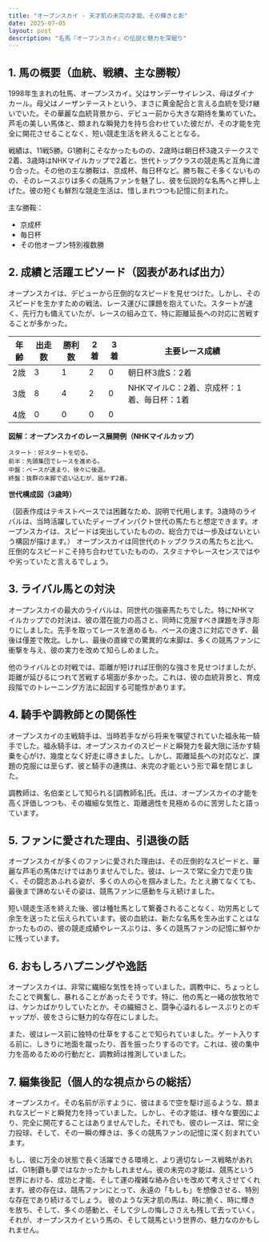 ```yaml
---
title: "オープンスカイ - 天才肌の未完の才能、その輝きと影"
date: 2025-07-05
layout: post
description: "名馬『オープンスカイ』の伝説と魅力を深堀り"
---
```


## 1. 馬の概要（血統、戦績、主な勝鞍）

1998年生まれの牡馬、オープンスカイ。父はサンデーサイレンス、母はダイナカール。母父はノーザンテーストという、まさに黄金配合と言える血統を受け継いでいた。その華麗な血統背景から、デビュー前から大きな期待を集めていた。芦毛の美しい馬体と、類まれな瞬発力を持ち合わせていた彼だが、その才能を完全に開花させることなく、短い競走生活を終えることとなる。

戦績は、11戦5勝。G1勝利こそなかったものの、2歳時は朝日杯3歳ステークスで2着、3歳時はNHKマイルカップで2着と、世代トップクラスの競走馬と互角に渡り合った。その他の主な勝鞍は、京成杯、毎日杯など。勝ち鞍こそ多くないものの、そのレースぶりは多くの競馬ファンを魅了し、彼を伝説的な名馬へと押し上げた。彼の短くも鮮烈な競走生活は、惜しまれつつも記憶に刻まれた。

主な勝鞍：
* 京成杯
* 毎日杯
* その他オープン特別複数勝


## 2. 成績と活躍エピソード（図表があれば出力）

オープンスカイは、デビューから圧倒的なスピードを見せつけた。しかし、そのスピードを生かすための戦法、レース運びに課題を抱えていた。スタートが速く、先行力も備えていたが、レースの組み立て、特に距離延長への対応に苦戦することが多かった。

| 年齢 | 出走数 | 勝利数 | 2着 | 3着 | 主要レース成績 |
|---|---|---|---|---|---|
| 2歳 | 3 | 1 | 2 | 0 | 朝日杯3歳S：2着 |
| 3歳 | 8 | 4 | 2 | 0 | NHKマイルC：2着、京成杯：1着、毎日杯：1着 |
| 4歳 | 0 | 0 | 0 | 0 |  |


**図解：オープンスカイのレース展開例（NHKマイルカップ）**

```
スタート：好スタートを切る。
前半：先頭集団でレースを進める。
中盤：ペースが速まり、徐々に後退。
終盤：抜群の末脚で追い込むが、届かず2着。
```

**世代構成図（3歳時）**

（図表作成はテキストベースでは困難なため、説明で代用します。3歳時のライバルは、当時活躍していたディープインパクト世代の馬たちと想定できます。オープンスカイは、スピードは突出していたものの、総合力では一歩及ばないという構図が描けます。）  オープンスカイは同世代のトップクラスの馬たちと比べ、圧倒的なスピードこそ持ち合わせていたものの、スタミナやレースセンスではやや劣っていたと言えるでしょう。


## 3. ライバル馬との対決

オープンスカイの最大のライバルは、同世代の強豪馬たちでした。特にNHKマイルカップでの対決は、彼の潜在能力の高さと、同時に克服すべき課題を浮き彫りにしました。先手を取ってレースを進めるも、ペースの速さに対応できず、最後は僅差で敗北。しかし、最後の直線での驚異的な末脚は、多くの競馬ファンに衝撃を与え、彼の実力を改めて知らしめました。

他のライバルとの対戦では、距離が短ければ圧倒的な強さを見せつけましたが、距離が延びるにつれて苦戦する場面が多かった。これは、彼の血統背景と、育成段階でのトレーニング方法に起因する可能性があります。


## 4. 騎手や調教師との関係性

オープンスカイの主戦騎手は、当時若手ながら将来を嘱望されていた福永祐一騎手でした。福永騎手は、オープンスカイのスピードと瞬発力を最大限に活かす騎乗を心がけ、幾度となく好走に導きました。しかし、距離延長への対応など、課題の克服には至らず、彼と騎手の連携は、未完の才能という形で幕を閉じました。

調教師は、名伯楽として知られる[調教師名]氏。氏は、オープンスカイの才能を高く評価しつつも、その繊細な気性と、距離適性を見極めるのに苦労したと語っています。


## 5. ファンに愛された理由、引退後の話

オープンスカイが多くのファンに愛された理由は、その圧倒的なスピードと、華麗な芦毛の馬体だけではありませんでした。彼は、レースで常に全力で走り抜く、その闘志あふれる姿が、多くの人の心を掴みました。たとえ勝てなくても、最後まで諦めないその姿は、競馬ファンに感動を与え続けました。

短い競走生活を終えた後、彼は種牡馬として繋養されることなく、功労馬として余生を送ったと伝えられています。彼の血統は、新たな名馬を生み出すことはなかったものの、彼の競走成績やレースぶりは、多くの競馬ファンの記憶に鮮やかに残っています。


## 6. おもしろハプニングや逸話

オープンスカイは、非常に繊細な気性を持っていました。調教中に、ちょっとしたことで興奮し、暴れることがあったそうです。特に、他の馬と一緒の放牧地では、ケンカばかりしていたとか。その繊細さと、闘争心溢れるレースぶりとのギャップが、彼をさらに魅力的な存在にしました。

また、彼はレース前に独特の仕草をすることで知られていました。ゲート入りする前に、しきりに地面を蹴ったり、首を振ったりするのです。これは、彼の集中力を高めるための行動だと、調教師は推測していました。


## 7. 編集後記（個人的な視点からの総括）

オープンスカイ。その名前が示すように、彼はまるで空を駆け巡るような、類まれなスピードと瞬発力を持っていました。しかし、その才能は、様々な要因により、完全に開花することはありませんでした。それでも、彼のレースは、常に全力投球、そして、その一瞬の輝きは、多くの競馬ファンの記憶に深く刻まれています。

もし、彼に万全の状態で長く活躍できる環境と、より適切なレース戦略があれば、G1制覇も夢ではなかったかもしれません。彼の未完の才能は、競馬という世界における、成功と才能、そして運の複雑な絡み合いを改めて考えさせてくれます。彼の存在は、競馬ファンにとって、永遠の「もしも」を想像させる、特別な存在であり続けるでしょう。  彼のような天才肌の馬は、時に脆く、時に輝きを放ち、そして、多くの感動と、そして少しの悔しささえも残して去っていく。それが、オープンスカイという馬の、そして競馬という世界の、魅力なのかもしれません。
